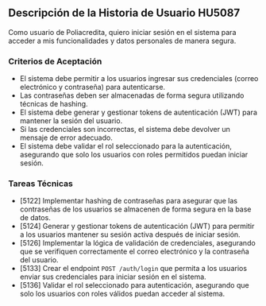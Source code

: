 ## Descripción de la Historia de Usuario HU5087
 Como usuario de Poliacredita, quiero iniciar sesión en el sistema para acceder a mis funcionalidades y datos personales de manera segura.
 ### Criterios de Aceptación
- El sistema debe permitir a los usuarios ingresar sus credenciales (correo electrónico y contraseña) para autenticarse.
- Las contraseñas deben ser almacenadas de forma segura utilizando técnicas de hashing.
- El sistema debe generar y gestionar tokens de autenticación (JWT) para mantener la sesión del usuario.
- Si las credenciales son incorrectas, el sistema debe devolver un mensaje de error adecuado.
- El sistema debe validar el rol seleccionado para la autenticación, asegurando que solo los usuarios con roles permitidos puedan iniciar sesión.
 ### Tareas Técnicas
- [5122] Implementar hashing de contraseñas para asegurar que las contraseñas de los usuarios se almacenen de forma segura en la base de datos.
- [5124] Generar y gestionar tokens de autenticación (JWT) para permitir a los usuarios mantener su sesión activa después de iniciar sesión.
- [5126] Implementar la lógica de validación de credenciales, asegurando que se verifiquen correctamente el correo electrónico y la contraseña del usuario.
- [5133] Crear el endpoint `POST /auth/login` que permita a los usuarios enviar sus credenciales para iniciar sesión en el sistema.
- [5136] Validar el rol seleccionado para autenticación, asegurando que solo los usuarios con roles válidos puedan acceder al sistema.
